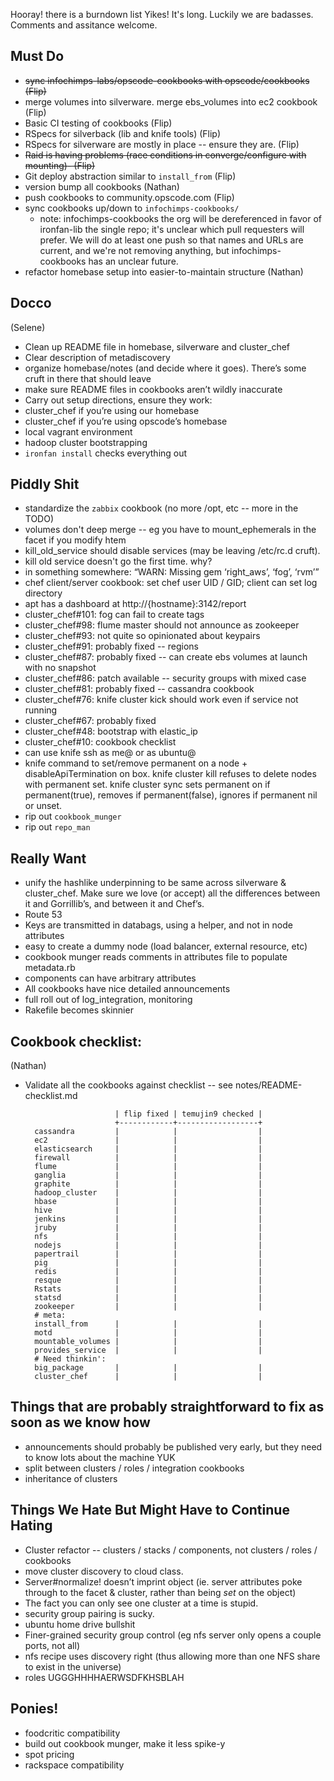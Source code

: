 Hooray! there is a burndown list
Yikes! It's long. Luckily we are badasses. Comments and assitance welcome.

## Must Do

* ~~sync infochimps-labs/opscode-cookbooks with opscode/cookbooks (Flip)~~
* merge volumes into silverware. merge ebs_volumes into ec2 cookbook (Flip)
* Basic CI testing of cookbooks (Flip)
* RSpecs for silverback (lib and knife tools) (Flip)
* RSpecs for silverware are mostly in place -- ensure they are. (Flip)
* ~~Raid is having problems (race conditions in converge/configure with mounting)-  (Flip)~~
* Git deploy abstraction similar to `install_from` (Flip)
* version bump all cookbooks (Nathan)
* push cookbooks to community.opscode.com  (Flip)
* sync cookbooks up/down to `infochimps-cookbooks/` 
  - note: infochimps-cookbooks the org will be dereferenced in favor of ironfan-lib the single repo; it's unclear which pull requesters will prefer. We will do at least one push so that names and URLs are current, and we're not removing anything, but infochimps-cookbooks has an unclear future.
* refactor homebase setup into easier-to-maintain structure (Nathan)

## Docco
(Selene)

* Clean up README file in homebase, silverware and cluster_chef
* Clear description of metadiscovery
* organize homebase/notes (and decide where it goes). There’s some cruft in there that should leave
* make sure README files in cookbooks aren’t wildly inaccurate
* Carry out setup directions, ensure they work:
* cluster_chef if you’re using our homebase
* cluster_chef if you’re using opscode’s homebase
* local vagrant environment 
* hadoop cluster bootstrapping
* `ironfan install` checks everything out

## Piddly Shit

* standardize the `zabbix` cookbook (no more /opt, etc -- more in the TODO)
* volumes don't deep merge -- eg you have to mount_ephemerals in the facet if you modify htem
* kill_old_service should disable services (may be leaving /etc/rc.d cruft).
* kill old service doesn't go the first time. why?
* in something somewhere: “WARN: Missing gem ‘right_aws’, ‘fog’, ‘rvm’”
* chef client/server cookbook: set chef user UID / GID; client can set log directory
* apt has a dashboard at http://{hostname}:3142/report
* cluster_chef#101: fog can fail to create tags
* cluster_chef#98: flume master should not announce as zookeeper
* cluster_chef#93: not quite so opinionated about keypairs
* cluster_chef#91: probably fixed -- regions
* cluster_chef#87: probably fixed -- can create ebs volumes at launch with no snapshot
* cluster_chef#86: patch available -- security groups with mixed case
* cluster_chef#81: probably fixed -- cassandra cookbook
* cluster_chef#76: knife cluster kick should work even if service not running
* cluster_chef#67: probably fixed
* cluster_chef#48: bootstrap with elastic_ip
* cluster_chef#10: cookbook checklist
* can use knife ssh as me@ or as ubuntu@
* knife command to set/remove permanent on a node + disableApiTermination on box. knife cluster kill refuses to delete nodes with permanent set. knife cluster sync sets permanent on if permanent(true), removes if permanent(false), ignores if permanent nil or unset. 
* rip out `cookbook_munger`
* rip out `repo_man`

## Really Want

* unify the hashlike underpinning to be same across silverware & cluster_chef. Make sure we love (or accept) all the differences between it and Gorrillib’s, and between it and Chef’s.
* Route 53
* Keys are transmitted in databags, using a helper, and not in node attributes
* easy to create a dummy node (load balancer, external resource, etc)
* cookbook munger reads comments in attributes file to populate metadata.rb
* components can have arbitrary attributes
* All cookbooks have nice detailed announcements
* full roll out of log_integration, monitoring
* Rakefile becomes skinnier

## Cookbook checklist:
(Nathan)

* Validate all the cookbooks against checklist -- see notes/README-checklist.md 

                          | flip fixed | temujin9 checked |
                          +------------+------------------+
        cassandra    	  |            |                  |
        ec2               |            |                  |
        elasticsearch	  |            |                  |
        firewall     	  |            |                  |
        flume             |            |                  |
        ganglia           |            |                  |
        graphite     	  |            |                  |
        hadoop_cluster	  |            |                  |
        hbase             |            |                  |
        hive              |            |                  |
        jenkins           |            |                  |
        jruby             |            |                  |
        nfs               |            |                  |
        nodejs            |            |                  |
        papertrail   	  |            |                  |
        pig               |            |                  |
        redis             |            |                  |
        resque            |            |                  |
        Rstats            |            |                  |
        statsd            |            |                  |
        zookeeper    	  |            |                  |
        # meta:
        install_from	  |            |                  |
        motd              |            |                  |
        mountable_volumes |            |                  |
        provides_service  |            |                  |
        # Need thinkin':
        big_package  	  |            |                  |
        cluster_chef      |            |                  |


## Things that are probably straightforward to fix as soon as we know how

* announcements should probably be published very early, but they need to know lots about the machine YUK
* split between clusters / roles / integration cookbooks
* inheritance of clusters

## Things We Hate But Might Have to Continue Hating

* Cluster refactor -- clusters / stacks / components, not clusters / roles / cookbooks
* move cluster discovery to cloud class.
* Server#normalize! doesn’t imprint object (ie. server attributes poke through to the facet & cluster, rather than being *set* on the object)
* The fact you can only see one cluster at a time is stupid.
* security group pairing is sucky.
* ubuntu home drive bullshit
* Finer-grained security group control (eg nfs server only opens a couple ports, not all)
* nfs recipe uses discovery right (thus allowing more than one NFS share to exist in the universe)
* roles UGGGHHHHAERWSDFKHSBLAH

## Ponies!

* foodcritic compatibility
* build out cookbook munger, make it less spike-y
* spot pricing
* rackspace compatibility
